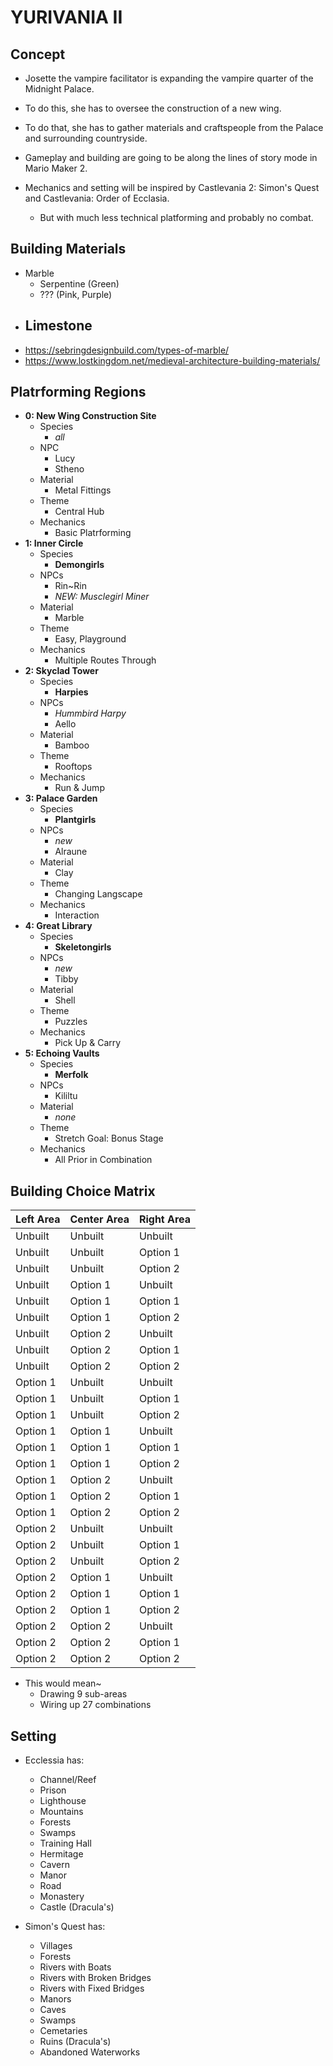 # YURIVANIA II

## Concept

- Josette the vampire facilitator is expanding the vampire quarter of the Midnight Palace.
- To do this, she has to oversee the construction of a new wing.
- To do that, she has to gather materials and craftspeople from the Palace and surrounding countryside.

- Gameplay and building are going to be along the lines of story mode in Mario Maker 2.
- Mechanics and setting will be inspired by Castlevania 2: Simon's Quest and Castlevania: Order of Ecclasia.
    - But with much less technical platforming and probably no combat.

## Building Materials

- Marble
    - Serpentine (Green)
    - ??? (Pink, Purple)
- Limestone
    -
- https://sebringdesignbuild.com/types-of-marble/
- https://www.lostkingdom.net/medieval-architecture-building-materials/

## Platrforming Regions

- **0: New Wing Construction Site**
    - Species
        - *all*
    - NPC
        - Lucy
        - Stheno
    - Material
        - Metal Fittings
    - Theme
        - Central Hub
    - Mechanics
        - Basic Platrforming
- **1: Inner Circle**
    - Species
        - **Demongirls**
    - NPCs
        - Rin~Rin
        - *NEW: Musclegirl Miner*
    - Material
        - Marble
    - Theme
        - Easy, Playground
    - Mechanics
        - Multiple Routes Through
- **2: Skyclad Tower**
    - Species
        - **Harpies**
    - NPCs
        - *Hummbird Harpy*
        - Aello
    - Material
        - Bamboo
    - Theme
        - Rooftops
    - Mechanics
        - Run & Jump
- **3: Palace Garden**
    - Species
        - **Plantgirls**
    - NPCs
        - *new*
        - Alraune
    - Material
        - Clay
    - Theme
        - Changing Langscape
    - Mechanics
        - Interaction
- **4: Great Library**
    - Species
        - **Skeletongirls**
    - NPCs
        - *new*
        - Tibby
    - Material
        - Shell
    - Theme
        - Puzzles
    - Mechanics
        - Pick Up & Carry
- **5: Echoing Vaults**
    - Species
        - **Merfolk**
    - NPCs
        - Kililtu
    - Material
        - *none*
    - Theme
        - Stretch Goal: Bonus Stage
    - Mechanics
        - All Prior in Combination


## Building Choice Matrix

| Left Area | Center Area | Right Area |
| --- | --- | --- |
| Unbuilt  | Unbuilt  | Unbuilt  |
| Unbuilt  | Unbuilt  | Option 1 |
| Unbuilt  | Unbuilt  | Option 2 |
| Unbuilt  | Option 1 | Unbuilt  |
| Unbuilt  | Option 1 | Option 1 |
| Unbuilt  | Option 1 | Option 2 |
| Unbuilt  | Option 2 | Unbuilt  |
| Unbuilt  | Option 2 | Option 1 |
| Unbuilt  | Option 2 | Option 2 |
| Option 1 | Unbuilt  | Unbuilt  |
| Option 1 | Unbuilt  | Option 1 |
| Option 1 | Unbuilt  | Option 2 |
| Option 1 | Option 1 | Unbuilt  |
| Option 1 | Option 1 | Option 1 |
| Option 1 | Option 1 | Option 2 |
| Option 1 | Option 2 | Unbuilt  |
| Option 1 | Option 2 | Option 1 |
| Option 1 | Option 2 | Option 2 |
| Option 2 | Unbuilt  | Unbuilt  |
| Option 2 | Unbuilt  | Option 1 |
| Option 2 | Unbuilt  | Option 2 |
| Option 2 | Option 1 | Unbuilt  |
| Option 2 | Option 1 | Option 1 |
| Option 2 | Option 1 | Option 2 |
| Option 2 | Option 2 | Unbuilt  |
| Option 2 | Option 2 | Option 1 |
| Option 2 | Option 2 | Option 2 |

- This would mean~
    - Drawing 9 sub-areas
    - Wiring up 27 combinations

## Setting

- Ecclessia has:
    - Channel/Reef
    - Prison
    - Lighthouse
    - Mountains
    - Forests
    - Swamps
    - Training Hall
    - Hermitage
    - Cavern
    - Manor
    - Road
    - Monastery
    - Castle (Dracula's)

- Simon's Quest has:
    - Villages
    - Forests
    - Rivers with Boats
    - Rivers with Broken Bridges 
    - Rivers with Fixed Bridges
    - Manors
    - Caves
    - Swamps
    - Cemetaries
    - Ruins (Dracula's)
    - Abandoned Waterworks

